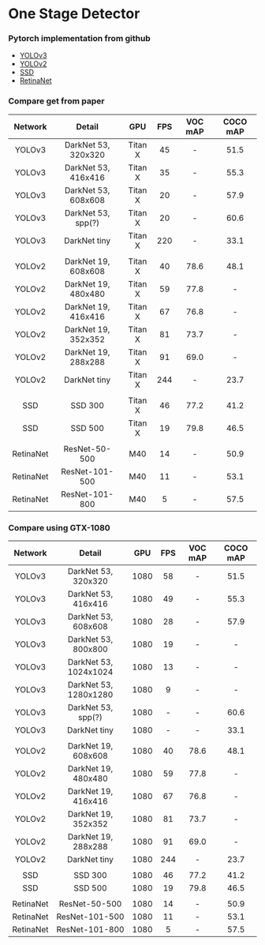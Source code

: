 # One Stage Detector


### Pytorch implementation from github

- [YOLOv3](https://github.com/eriklindernoren/PyTorch-YOLOv3.git)
- [YOLOv2](https://github.com/marvis/pytorch-yolo2.git)
- [SSD](https://github.com/amdegroot/ssd.pytorch.git)
- [RetinaNet](https://github.com/kuangliu/pytorch-retinanet.git)


### Compare get from paper

| Network | Detail  | GPU   | FPS    | VOC mAP  | COCO mAP |
| :-----: | :----:  | :---: | :---:  | :------: | :------: |
| YOLOv3 | DarkNet 53, 320x320  |  Titan X   | 45 | - | 51.5 |
| YOLOv3 | DarkNet 53, 416x416  |  Titan X   | 35 | - | 55.3 |
| YOLOv3 | DarkNet 53, 608x608  |  Titan X   | 20 | - | 57.9 |
| YOLOv3 | DarkNet 53, spp(?)  |  Titan X   | 20 | - | 60.6 |
| YOLOv3 | DarkNet tiny  |  Titan X   | 220 | - | 33.1 |
|  |  |  |  |  |
| YOLOv2 | DarkNet 19, 608x608  |  Titan X | 40  | 78.6 | 48.1 |
| YOLOv2 | DarkNet 19, 480x480  |  Titan X | 59  |  77.8 | - |
| YOLOv2 | DarkNet 19, 416x416  |  Titan X | 67  | 76.8 | - |
| YOLOv2 | DarkNet 19, 352x352  |  Titan X | 81  | 73.7 | - |
| YOLOv2 | DarkNet 19, 288x288  |  Titan X | 91  | 69.0 | - |
| YOLOv2 | DarkNet tiny  |  Titan X | 244 | - | 23.7 |
|  |  |  |  |  |
| SSD | SSD 300  |  Titan X   | 46 | 77.2 | 41.2 |
| SSD | SSD 500  |  Titan X   | 19 | 79.8 | 46.5 |
|  |  |  |  |  |
| RetinaNet | ResNet-50-500  |  M40   | 14 | - | 50.9 |
| RetinaNet | ResNet-101-500  |  M40   | 11 | - | 53.1 |
| RetinaNet | ResNet-101-800  |  M40   | 5 | - | 57.5 |


### Compare using GTX-1080

| Network | Detail  | GPU   | FPS    | VOC mAP  | COCO mAP |
| :-----: | :----:  | :---: | :---:  | :------: | :------: |
| YOLOv3 | DarkNet 53, 320x320  |  1080   | 58 | - | 51.5 |
| YOLOv3 | DarkNet 53, 416x416  |  1080   | 49 | - | 55.3 |
| YOLOv3 | DarkNet 53, 608x608  |  1080   | 28 | - | 57.9 |
| YOLOv3 | DarkNet 53, 800x800  |  1080   | 19 | - | - |
| YOLOv3 | DarkNet 53, 1024x1024  |  1080   | 13 | - | - |
| YOLOv3 | DarkNet 53, 1280x1280  |  1080   | 9 | - | - |
| YOLOv3 | DarkNet 53, spp(?)  |  1080   | - | - | 60.6 |
| YOLOv3 | DarkNet tiny  |  1080   | - | - | 33.1 |
|  |  |  |  |  |
| YOLOv2 | DarkNet 19, 608x608  |  1080 | 40  | 78.6 | 48.1 |
| YOLOv2 | DarkNet 19, 480x480  |  1080 | 59  |  77.8 | - |
| YOLOv2 | DarkNet 19, 416x416  |  1080 | 67  | 76.8 | - |
| YOLOv2 | DarkNet 19, 352x352  |  1080 | 81  | 73.7 | - |
| YOLOv2 | DarkNet 19, 288x288  |  1080 | 91  | 69.0 | - |
| YOLOv2 | DarkNet tiny  |  1080 | 244 | - | 23.7 |
|  |  |  |  |  |
| SSD | SSD 300  |  1080 | 46 | 77.2 | 41.2 |
| SSD | SSD 500  |  1080 | 19 | 79.8 | 46.5 |
|  |  |  |  |  |
| RetinaNet | ResNet-50-500  |  1080   | 14 | - | 50.9 |
| RetinaNet | ResNet-101-500  |  1080   | 11 | - | 53.1 |
| RetinaNet | ResNet-101-800  |  1080   | 5 | - | 57.5 |

